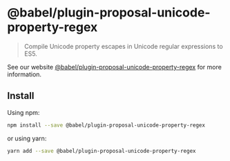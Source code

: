 # @babel/plugin-proposal-unicode-property-regex

> Compile Unicode property escapes in Unicode regular expressions to ES5.

See our website [@babel/plugin-proposal-unicode-property-regex](https://new.babeljs.io/docs/en/next/babel-plugin-proposal-unicode-property-regex.html) for more information.

## Install

Using npm:

```sh
npm install --save @babel/plugin-proposal-unicode-property-regex
```

or using yarn:

```sh
yarn add --save @babel/plugin-proposal-unicode-property-regex
```

